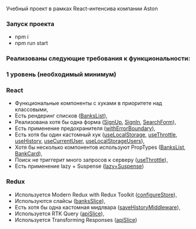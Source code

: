 Учебный проект в рамках React-интенсива компании Aston

### Запуск проекта

- npm i
- npm run start

### Реализованы следующие требования к функциональности:

### 1 уровень (необходимый минимум)

### React

- Функциональные компоненты c хуками в приоритете над классовыми,
- Есть рендеринг списков ([BanksList](./src/widgets/BanksList/BanksList.tsx)),
- Реализована хотя бы одна форма ([SignUp](./src/features/auth/signUp/ui/SignUpForm/SignUpForm.tsx), [SignIn](./src/features/auth/signIn/ui/SignInForm/SignInForm.tsx), [SearchForm](./src/features/search/ui/SearchForm/SearchForm.tsx)),
- Есть применение предохранителя ([withErrorBoundary](./src/index.tsx)),
- Есть хотя бы один кастомный хук ([useLocalStorage](./src/shared/hooks/useLocalStorage.ts), [useThrottle](./src/shared/hooks/useThrottle.ts), [useHistory](./src/shared/hooks/useHistory.ts), [useCurrentUser](./src/shared//hooks/useCurrentUser.ts), [useLocalStorageUsers](./src/shared/hooks/useLocalStorageUsers.ts)),
- Хотя бы несколько компонентов используют PropTypes ([BanksList](./src/widgets/BanksList/BanksList.tsx), [BankCard](./src/entities/bank/ui/bank-card/index.tsx)),
- Поиск не триггерит много запросов к серверу ([useThrottle](./src/shared/hooks/useThrottle.ts)),
- Есть применение lazy + Suspense ([lazy+Suspense](./src/app/index.tsx))

### Redux

- Используется Modern Redux with Redux Toolkit ([configureStore](./src/app/redux/store.ts)),
- Используются слайсы ([banksSlice](./src/app/redux/banksSlice.ts)),
- Есть хотя бы одна кастомная мидлвара ([saveHistoryMiddleware](./src/app/redux/saveHistoryMiddleware.ts)),
- Используется RTK Query ([apiSlice](./src/app/redux/apiSlice.ts)),
- Используется Transforming Responses ([apiSlice](./src/app/redux/apiSlice.ts))
